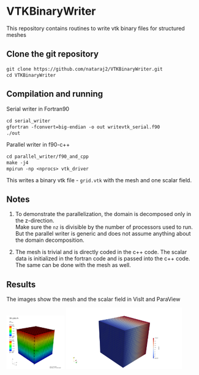 # VTKBinaryWriter
This repository contains routines to write vtk binary files for structured meshes

## Clone the git repository
```
git clone https://github.com/nataraj2/VTKBinaryWriter.git
cd VTKBinaryWriter
```
## Compilation and running
Serial writer in Fortran90  
```
cd serial_writer
gfortran -fconvert=big-endian -o out writevtk_serial.f90
./out
```
Parallel writer in f90-c++ 
```
cd parallel_writer/f90_and_cpp
make -j4
mpirun -np <nprocs> vtk_driver
```
This writes a binary vtk file - `grid.vtk` with the mesh and one scalar field.

## Notes
1. To demonstrate the parallelization, the domain is decomposed only in the z-direction.  
Make sure the `nz` is divisible by the number of processors used to run. But the parallel 
writer is generic and does not assume anything about the domain decomposition.  

2. The mesh is trivial and is directly coded in the c++ code. The scalar data is 
initialized in the fortran code and is passed into the c++ code. The same can be 
done with the mesh as well.

## Results
The images show the mesh and the scalar field in VisIt and ParaView

<img src="Images/binary_vtk_VisIt.png" width="30%" />
<img src="Images/binary_vtk_ParaView.png" width="60%" />
